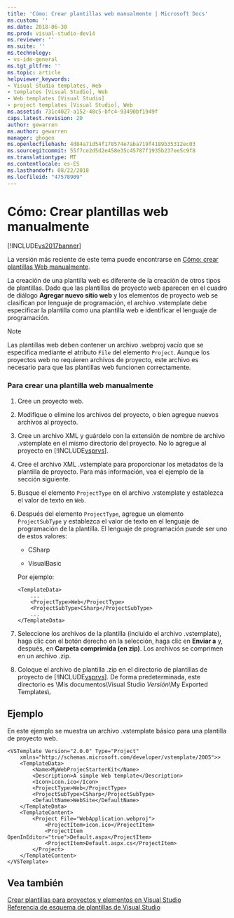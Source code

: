 ```yaml
---
title: 'Cómo: Crear plantillas web manualmente | Microsoft Docs'
ms.custom: ''
ms.date: 2018-06-30
ms.prod: visual-studio-dev14
ms.reviewer: ''
ms.suite: ''
ms.technology:
- vs-ide-general
ms.tgt_pltfrm: ''
ms.topic: article
helpviewer_keywords:
- Visual Studio templates, Web
- templates [Visual Studio], Web
- Web templates [Visual Studio]
- project templates [Visual Studio], Web
ms.assetid: 731c4027-a152-48c5-bfc4-93490bf1949f
caps.latest.revision: 20
author: gewarren
ms.author: gewarren
manager: ghogen
ms.openlocfilehash: 4d84a71d54f178574e7aba719f4189b35312ec03
ms.sourcegitcommit: 55f7ce2d5d2e458e35c45787f1935b237ee5c9f8
ms.translationtype: MT
ms.contentlocale: es-ES
ms.lasthandoff: 08/22/2018
ms.locfileid: "47578909"
---
```

# <a name="how-to-manually-create-web-templates"></a>Cómo: Crear plantillas web manualmente
[!INCLUDE[vs2017banner](../includes/vs2017banner.md)]

La versión más reciente de este tema puede encontrarse en [Cómo: crear plantillas Web manualmente](https://docs.microsoft.com/visualstudio/ide/how-to-manually-create-web-templates).  
  
La creación de una plantilla web es diferente de la creación de otros tipos de plantillas. Dado que las plantillas de proyecto web aparecen en el cuadro de diálogo **Agregar nuevo sitio web** y los elementos de proyecto web se clasifican por lenguaje de programación, el archivo .vstemplate debe especificar la plantilla como una plantilla web e identificar el lenguaje de programación.  
  
> [!NOTE]
>  Las plantillas web deben contener un archivo .webproj vacío que se especifica mediante el atributo `File` del elemento `Project`. Aunque los proyectos web no requieren archivos de proyecto, este archivo es necesario para que las plantillas web funcionen correctamente.  
  
### <a name="to-manually-create-a-web-template"></a>Para crear una plantilla web manualmente  
  
1.  Cree un proyecto web.  
  
2.  Modifique o elimine los archivos del proyecto, o bien agregue nuevos archivos al proyecto.  
  
3.  Cree un archivo XML y guárdelo con la extensión de nombre de archivo .vstemplate en el mismo directorio del proyecto. No lo agregue al proyecto en [!INCLUDE[vsprvs](../includes/vsprvs-md.md)].  
  
4.  Cree el archivo XML .vstemplate para proporcionar los metadatos de la plantilla de proyecto. Para más información, vea el ejemplo de la sección siguiente.  
  
5.  Busque el elemento `ProjectType` en el archivo .vstemplate y establezca el valor de texto en `Web`.  
  
6.  Después del elemento `ProjectType`, agregue un elemento `ProjectSubType` y establezca el valor de texto en el lenguaje de programación de la plantilla. El lenguaje de programación puede ser uno de estos valores:  
  
    -   CSharp  
  
    -   VisualBasic  
  
     Por ejemplo:  
  
    ```  
    <TemplateData>  
        ...  
        <ProjectType>Web</ProjectType>  
        <ProjectSubType>CSharp</ProjectSubType>  
        ...  
    </TemplateData>  
    ```  
  
7.  Seleccione los archivos de la plantilla (incluido el archivo .vstemplate), haga clic con el botón derecho en la selección, haga clic en **Enviar a** y, después, en **Carpeta comprimida (en zip)**. Los archivos se comprimen en un archivo .zip.  
  
8.  Coloque el archivo de plantilla .zip en el directorio de plantillas de proyecto de [!INCLUDE[vsprvs](../includes/vsprvs-md.md)]. De forma predeterminada, este directorio es \Mis documentos\Visual Studio *Versión*\My Exported Templates\\.  
  
## <a name="example"></a>Ejemplo  
 En este ejemplo se muestra un archivo .vstemplate básico para una plantilla de proyecto web.  
  
```  
<VSTemplate Version="2.0.0" Type="Project"  
    xmlns="http://schemas.microsoft.com/developer/vstemplate/2005">>  
    <TemplateData>  
        <Name>MyWebProjecStarterKit</Name>  
        <Description>A simple Web template</Description>  
        <Icon>icon.ico</Icon>  
        <ProjectType>Web</ProjectType>  
        <ProjectSubType>CSharp</ProjectSubType>  
        <DefaultName>WebSite</DefaultName>  
    </TemplateData>  
    <TemplateContent>  
        <Project File="WebApplication.webproj">  
            <ProjectItem>icon.ico</ProjectItem>  
            <ProjectItem OpenInEditor="true">Default.aspx</ProjectItem>  
            <ProjectItem>Default.aspx.cs</ProjectItem>  
        </Project>  
    </TemplateContent>  
</VSTemplate>  
```  
  
## <a name="see-also"></a>Vea también  
 [Crear plantillas para proyectos y elementos en Visual Studio](../ide/creating-project-and-item-templates.md)   
 [Referencia de esquema de plantillas de Visual Studio](../extensibility/visual-studio-template-schema-reference.md)



